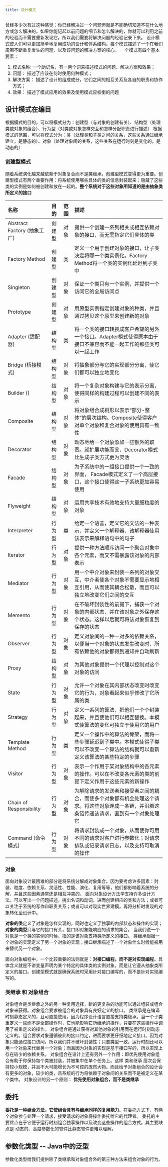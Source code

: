 ```yaml
---
title: 设计模式
---
```


曾经多少次有过这种感觉：你已经解决过一个问题但就是不能确切知道不在什么地方或怎么解决的，如果你能记起以前问题的细节和怎么解决的，你就可以利用之前的经验而不需要重新发现它。所以我们需要将解决问题的经验记录下来。
设计模式使人们可以更加简单地复用成功的设计和体系结构。每个模式描述了一个在我们周围不断重复发生的问题，以及该问题的解决方案的核心。
一个模式有四个基本要素：
1. 模式名称: 一个助记名，有一两个词来描述模式的问题、解决方案和效果；
2. 问题： 描述了应该在何时使用何种模式；
3. 解决方案： 描述了设计的组成成分，它们之间的相互关系及各自的职责和协作方式；
4. 效果： 描述了模式应用的效果及使用模式应权衡的问题

## 设计模式在编目

根据模式的目的，可以将模式分为：创建型（与对象的创建有关）、结构型（处理类或对象的组合）、行为型（对类或对象怎样交互和怎样分配职责进行描述）
根据模式的范围，可以将模式分为：类（处理类和子类之间的关系，这些关系通过继承建立，是静态的）、对象（处理对象间的关系，这些关系在运行时刻是变化的，是动态的）

### 创建型模式
随着系统演化越来越依赖于对象复合而不是类继承，创建型模式变得更为重要。创建型模式有两个重要作用：将系统使用哪些具体的类的信息封装起来；隐藏了这些类的实例是如何被创建和放在一起的。**整个系统对于这些对象所知道的是由抽象类所定义的接口**

名称  | 目的 | 范围 | 描述 
:-----|:----|:----|:----
Abstract Factory (抽象工厂)| 创建型 | 对象 | 提供一个创建一系列相关或相互依赖对象的接口，而无需指定它们具体的类
Factory Method| 创建型 | 类| 定义一个用于创建对象的接口，让子类决定将哪一个类实例化。Factory Method将一个类的实例化延迟到子类中
Singleton | 创建型 | 对象 | 保证一个类只有一个实例，并提供一个访问它的全局访问点
Prototype| 创建型 | 对象 | 用原型实例指定创建对象的种类，并且通过拷贝这个原型来创建新的对象
Adapter (适配器)        | 结构型 | 类 |  将一个类的接口转换成客户希望的另外一个接口。Adapter模式使得原本由于接口不兼容而不能一起工作的那些类可以一起工作
Bridge (桥接模式)       | 结构型 | 对象| 将抽象部分与它的实现部分分离，使它们都可以独立地变化
Builder ()            | 结构型 | 对象 |将一个复杂对象构建与它的表示分离，使得同样的构建过程可以创建不同的表示
Composite            | 结构型 | 对象|将对象组合成树形以表示“部分-整体”的层次结构。Composite使得客户对单个对象和复合对象的使用具有一致性
Decorator           | 结构型 | 对象 | 动态地给一个对象添加一些额外的职责。就扩展功能而言，Decorator模式比生成子类方式更为灵活
Facade        | 结构型 | 对象 | 为子系统中的一组接口提供一个一致的界面， Facade模式定义了一个高层接口，这个接口使得这一子系统更加容易使用
Flyweight   | 结构型 | 对象 | 运用共享技术有效地支持大量细粒度的对象
Interpreter | 行为型 | 类| 给定一个语言，定义它的文法的一种表示，并定义一个解释器，该解释器使用该表示来解释语句中的句子
Iterator    | 行为型 | 对象 | 提供一种方法顺序访问一个聚合对象中各个元素，而又不需暴露该对象的内部表示
Mediator  | 行为型 | 对象 | 用一个中介对象来封装一系列的对象交互，中介者使各个对象不需要显示地相互引用，从而使其耦合松散，而且可以独立地改变它们之间的交互
Memento   | 行为型 | 对象 | 在不破坏封装性的前提下，捕获一个对象的内部状态，并在该对象之外保存这个状态。这样以后就可将该对象恢复到保存的状态
Observer  | 行为型 | 对象 | 定义对象间的一种一对多的依赖关系，以便当一个对象的状态发生改变时，所有依赖他的对象都得到通知并自动刷新
Proxy     | 结构型 | 对象 | 为其他对象提供一个代理以控制对这个对象的访问
State     | 行为型 | 对象 | 允许一个对象在其内部状态改变时改变它的行为，对象看起来似乎修改了它所属的类
Strategy  | 行为型 | 对象 | 定义一系列的算法，把他们一个个封装起来，并且使他们可以相互替换。本模式使算法的变化可独立于使用它的用户
Template Method | 行为型 | 类 | 定义一个操作中的算法的骨架，而将一些步骤延迟到子类中。本模式使得子类可以不改变一个算法的结构就可以重新定义该算法的某些特定的步骤
Visitor | 行为型 | 对象 | 表示一个作用于某对象结构中的各元素的操作。可以在不改变各元素的类的前提下定义作用于这些元素的新操作
Chain of Responsibility  | 行为型| 对象 | 为解除请求的发送者和接受者之间的耦合，而使多个对象都有机会处理这个请求。将这些对象连成一条链，并沿着这条链传递该请求，直到有一个对象处理它
Command (命令模式)    |  行为型| 对象 | 将请求封装成一个对象，从而使你可用不同的请求对客户进行参数化；对请求排队或记录请求日志，以及支持可取消的操作

### 对象
面向对象设计最困难的部分是将系统分解成对象集合。因为要考虑许多因素：封装、粒度、依赖关系、灵活性、性能、演化、复用等等，他们都影响着系统的分解，并且这些因素通常还是相互冲突的。
面向对象设计方法学支持许多设计方法。可以写出一个问题描述，挑出名词和动词，进而创建相应的类和方法；或者可以关注于系统的写作和职责关系；或者可以对现实世界建模，再将分析时发现的对象转化至设计中。

**对象的类**定义了对象是怎样实现的，同时也定义了独享的内部状态和操作的实现；
**对象的类型**只与它的接口有关，接口即对象能响应的请求的集合。
当我们说一个对象是一个类的实例的时候，指的是该对象支持类所定义的接口。
类继承根据一个对象的实现定义了另一个对象的实现；接口继承描述了一个对象什么时候能被用来替代另一个对象。

面向对象编程中，一个比较重要的法则就是：**对接口编程，而不是对实现编程**。具体含义就是不讲变量声明为某个特定的具体类的实例对象，而是让它遵从抽象类所定义的接口。创建型模式就是确保系统时采用针对接口编写的，而不是针对实现编写的。

### 类继承 和 对象组合
对象组合是类继承之外的另一种复用选择，新的更复杂的功能可以通过组装或组合对象来获得。对象组合要求被组合的对象具有良好定义的接口。
类继承是在编译时刻静态定义的，且可直接使用，因为程序设计语言直接支持类继承。当一个子类重定义一些而不是全部操作时，它也能影响它所继承的操作，只要在这些操作中调用了被重定义的操作。
对象组合是通过获得对其他对象的引用而在运行时刻动态定义的。组合要求对象遵循彼此的接口约定，进而要求更仔细地定义接口。因为对象只能通过接口访问，所以我们并不破坏封装性；只要类型一致，运行时刻还可以用一个对象来代替另一个对象；而且因为对象的实现是基于接口写的，所以实现上存在较少的依赖关系。
对象组合在设计上还有另外一个作用：即优先使用对象组合有助于你保持每个类被封装，并被集中在单个任务上。这样 类和继承 层次会保持较小规模，并且不大可能增长为不可控的庞然大物。而且给予对象组合的设计会有更多的对象，较少的类，且系统的行为将依赖于对象间的关系而不是被定义在某个类中。
对象设计的另一个原则： **优先使用对象组合，而不是类继承**

## 委托
**委托是一种组合方法，它使组合具有与继承同样的复用能力**。在委托方式下，有两个对象参与处理一个请求，接受请求的对象将操作委托给它的代理者。
委托的主要优点在于它便于运行时刻组合独享操作以及改变这些操作的组合方式。其主要缺点是 动态的、高度参数化的软件比静态软件更难以理解。

## 参数化类型 -- Java中的泛型
参数化类型给我们提供除了类继承和对象组合外的第三种方法来组合对象的行为。

